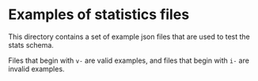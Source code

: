 # Examples of statistics files

This directory contains a set of example json files that are used to test the stats schema.

Files that begin with `v-` are valid examples, and files that begin with `i-` are invalid examples.
